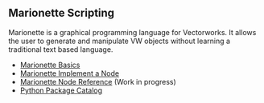 ## Marionette Scripting

Marionette is a graphical programming language for Vectorworks. It allows the user to generate and manipulate VW objects without learning a traditional text based language.

* [Marionette Basics](pages/Basics.md)
* [Marionette Implement a Node](pages/Implement%20a%20Node.md)
* [Marionette Node Reference](pages/Node%20Reference.md) (Work in progress)
* [Python Package Catalog](pages/Python%20Package%20Catalog.md)
